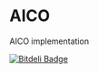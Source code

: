 AICO
====

AICO implementation


[![Bitdeli Badge](https://d2weczhvl823v0.cloudfront.net/mithrandir123/aico/trend.png)](https://bitdeli.com/free "Bitdeli Badge")


